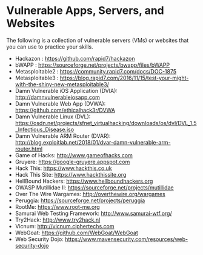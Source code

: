 # Vulnerable Apps, Servers, and Websites
The following is a collection of vulnerable servers (VMs) or websites that you can use to practice your skills.

* Hackazon : https://github.com/rapid7/hackazon
* bWAPP : https://sourceforge.net/projects/bwapp/files/bWAPP
* Metasploitable2 : https://community.rapid7.com/docs/DOC-1875
* Metasploitable3 : https://blog.rapid7.com/2016/11/15/test-your-might-with-the-shiny-new-metasploitable3/
* Damn Vulnerable iOS Application (DVIA): http://damnvulnerableiosapp.com
* Damn Vulnerable Web App (DVWA): https://github.com/ethicalhack3r/DVWA
* Damn Vulnerable Linux (DVL): https://osdn.net/projects/sfnet_virtualhacking/downloads/os/dvl/DVL_1.5_Infectious_Disease.iso
* Damn Vulnerable ARM Router (DVAR): http://blog.exploitlab.net/2018/01/dvar-damn-vulnerable-arm-router.html
* Game of Hacks: http://www.gameofhacks.com
* Gruyere: https://google-gruyere.appspot.com
* Hack This: https://www.hackthis.co.uk
* Hack This Site: https://www.hackthissite.org
* HellBound Hackers: https://www.hellboundhackers.org
* OWASP Mutillidae II: https://sourceforge.net/projects/mutillidae
* Over The Wire Wargames: http://overthewire.org/wargames
* Peruggia: https://sourceforge.net/projects/peruggia
* RootMe: https://www.root-me.org
* Samurai Web Testing Framework: http://www.samurai-wtf.org/
* Try2Hack: http://www.try2hack.nl
* Vicnum: http://vicnum.ciphertechs.com
* WebGoat: https://github.com/WebGoat/WebGoat
* Web Security Dojo: https://www.mavensecurity.com/resources/web-security-dojo
